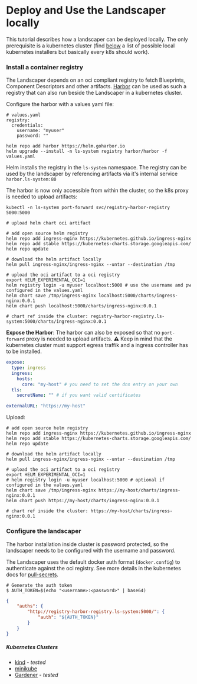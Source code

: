 # Deploy and Use the Landscaper locally

This tutorial describes how a landscaper can be deployed locally.
The only prerequisite is a kubernetes cluster 
(find [below](#kubernetes-clusters) a list of possible local kubernetes installers but basically every k8s should work).

### Install a container registry
The Landscaper depends on an oci compliant registry to fetch Blueprints, Component Descriptors and other artifacts.
[Harbor](https://github.com/goharbor/harbor-helm) can be used as such a registry that can also run beside the Landscaper in a kubernetes cluster.

Configure the harbor with a values yaml file:
```
# values.yaml
registry:
  credentials:
    username: "myuser"
    password: ""
```

```
helm repo add harbor https://helm.goharbor.io
helm upgrade --install -n ls-system registry harbor/harbor -f values.yaml
```

Helm installs the registry in the `ls-system` namespace.
The registry can be used by the landscaper by referencing artifacts via it's internal service `harbor.ls-system:80`

The harbor is now only accessible from within the cluster, so the k8s proxy is needed to upload artifacts:
```shell script
kubectl -n ls-system port-forward svc/registry-harbor-registry 5000:5000

# upload helm chart oci artifact

# add open source helm registry
helm repo add ingress-nginx https://kubernetes.github.io/ingress-nginx
helm repo add stable https://kubernetes-charts.storage.googleapis.com/
helm repo update

# download the helm artifact locally
helm pull ingress-nginx/ingress-nginx --untar --destination /tmp

# upload the oci artifact to a oci registry
export HELM_EXPERIMENTAL_OCI=1
helm registry login -u myuser localhost:5000 # use the username and pw configured in the values.yaml
helm chart save /tmp/ingress-nginx localhost:5000/charts/ingress-nginx:0.0.1
helm chart push localhost:5000/charts/ingress-nginx:0.0.1

# chart ref inside the cluster: registry-harbor-registry.ls-system:5000/charts/ingress-nginx:0.0.1
```

__Expose the Harbor__:
The harbor can also be exposed so that no `port-forward` proxy is needed to upload artifacts.
:warning: Keep in mind that the kubernetes cluster must support egress traffik and a ingress controller has to be installed.
```yaml
expose:
  type: ingress
  ingress:
    hosts:
      core: "my-host" # you need to set the dns entry on your own
  tls:
    secretName: "" # if you want valid certificates

externalURL: "https://my-host"
```

Upload:
```shell script
# add open source helm registry
helm repo add ingress-nginx https://kubernetes.github.io/ingress-nginx
helm repo add stable https://kubernetes-charts.storage.googleapis.com/
helm repo update

# download the helm artifact locally
helm pull ingress-nginx/ingress-nginx --untar --destination /tmp

# upload the oci artifact to a oci registry
export HELM_EXPERIMENTAL_OCI=1
# helm registry login -u myuser localhost:5000 # optional if configured in the values.yaml
helm chart save /tmp/ingress-nginx https://my-host/charts/ingress-nginx:0.0.1
helm chart push https://my-host/charts/ingress-nginx:0.0.1

# chart ref inside the cluster: https://my-host/charts/ingress-nginx:0.0.1
```

### Configure the landscaper

The harbor installation inside cluster is password protected, so the landscaper needs to be configured with the username and password.

The Landscaper uses the default docker auth format (`docker.config`) to authenticate against the oci registry.
See more details in the kubernetes docs for [pull-secrets](https://kubernetes.io/docs/tasks/configure-pod-container/pull-image-private-registry/).

```shell script
# Generate the auth token
$ AUTH_TOKEN=$(echo "<username>:<password>" | base64)
```

```json
{
    "auths": {
        "http://registry-harbor-registry.ls-system:5000/": {
            "auth": "${AUTH_TOKEN}"
        }
    }
}
```



##### Kubernetes Clusters

- [kind](https://github.com/kubernetes-sigs/kind) - _tested_
- [minikube](https://github.com/kubernetes/minikube)
- [Gardener](https://github.com/gardener/gardener) - _tested_